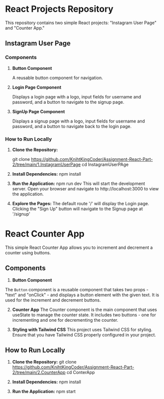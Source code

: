 # React Projects Repository

This repository contains two simple React projects: "Instagram User Page" and "Counter App."

## Instagram User Page

### Components

1. **Button Component**

   A reusable button component for navigation.

2. **Login Page Component**

   Displays a login page with a logo, input fields for username and password, and a button to navigate to the signup page.

3. **SignUp Page Component**

   Displays a signup page with a logo, input fields for username and password, and a button to navigate back to the login page.

### How to Run Locally

1. **Clone the Repository:**

   git clone https://github.com/KnihtKingCoder/Assignment-React-Part-2/tree/main/1.InstagramUserPage
   cd InstagramUserPAge

2. **Install Dependencies:**
   npm install

3. **Run the Application:**
  npm run dev
  This will start the development server. Open your browser and navigate to http://localhost:3000 to view the application.

4. **Explore the Pages:**
   The default route '/' will display the Login page.
   Clicking the "Sign Up" button will navigate to the Signup page at '/signup'




# React Counter App

This simple React Counter App allows you to increment and decrement a counter using buttons.

## Components

1. **Button Component**

The `Button` component is a reusable component that takes two props - "text" and "onClick" - and displays a button element with the given text. It is used for the increment and decrement buttons.

2. **Counter App**
The Counter component is the main component that uses useState to manage the counter state. It includes two buttons - one for incrementing and one for decrementing the counter.

3. **Styling with Tailwind CSS**
This project uses Tailwind CSS for styling. Ensure that you have Tailwind CSS properly configured in your project.

## **How to Run Locally**

1. **Clone the Repository:**
git clone https://github.com/KnihtKingCoder/Assignment-React-Part-2/tree/main/2.CounterApp
cd ConterApp

2. **Install Dependencies:**
npm install

3. **Run the Application:**
npm start


